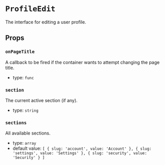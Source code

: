 `ProfileEdit`
=============

The interface for editing a user profile.

Props
-----

### `onPageTitle`

A callback to be fired if the container wants to attempt changing the
page title.

- type: `func`


### `section`

The current active section (if any).

- type: `string`


### `sections`

All available sections.

- type: `array`
- default value: `[
  {
    slug: 'account',
    value: 'Account'
  },
  {
    slug: 'settings',
    value: 'Settings'
  },
  {
    slug: 'security',
    value: 'Security'
  }
]`


